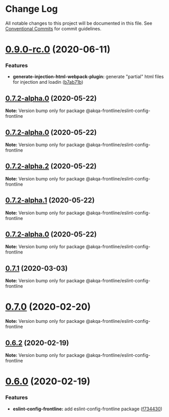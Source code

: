 # Change Log

All notable changes to this project will be documented in this file.
See [Conventional Commits](https://conventionalcommits.org) for commit guidelines.

# [0.9.0-rc.0](https://github.com/akqa-frontline/frontline/compare/v0.8.1...v0.9.0-rc.0) (2020-06-11)


### Features

* **generate-injection-html-webpack-plugin:** generate "partial" html files for injection and loadin ([b7ab71b](https://github.com/akqa-frontline/frontline/commit/b7ab71b6386bb103570b0dddf91a6aef46f19e87))






## [0.7.2-alpha.0](https://github.com/akqa-frontline/frontline/compare/v0.7.1...v0.7.2-alpha.0) (2020-05-22)

**Note:** Version bump only for package @akqa-frontline/eslint-config-frontline





## [0.7.2-alpha.0](https://github.com/akqa-frontline/frontline/compare/v0.7.2-alpha.2...v0.7.2-alpha.0) (2020-05-22)

**Note:** Version bump only for package @akqa-frontline/eslint-config-frontline





## [0.7.2-alpha.2](https://github.com/akqa-frontline/frontline/compare/v0.7.2-alpha.1...v0.7.2-alpha.2) (2020-05-22)

**Note:** Version bump only for package @akqa-frontline/eslint-config-frontline





## [0.7.2-alpha.1](https://github.com/akqa-frontline/frontline/compare/v0.7.2-alpha.0...v0.7.2-alpha.1) (2020-05-22)

**Note:** Version bump only for package @akqa-frontline/eslint-config-frontline





## [0.7.2-alpha.0](https://github.com/akqa-frontline/frontline/compare/v0.7.1...v0.7.2-alpha.0) (2020-05-22)

**Note:** Version bump only for package @akqa-frontline/eslint-config-frontline






## [0.7.1](https://github.com/akqa-frontline/frontline/compare/v0.7.0...v0.7.1) (2020-03-03)

**Note:** Version bump only for package @akqa-frontline/eslint-config-frontline





# [0.7.0](https://github.com/akqa-frontline/frontline/compare/v0.6.2...v0.7.0) (2020-02-20)

**Note:** Version bump only for package @akqa-frontline/eslint-config-frontline





## [0.6.2](https://github.com/akqa-frontline/frontline/compare/v0.6.0...v0.6.2) (2020-02-19)

**Note:** Version bump only for package @akqa-frontline/eslint-config-frontline





# [0.6.0](https://github.com/akqa-frontline/frontline/compare/v0.5.0...v0.6.0) (2020-02-19)


### Features

* **eslint-config-frontline:** add eslint-config-frontline package ([f734430](https://github.com/akqa-frontline/frontline/commit/f734430fb566d5e5a71928f73db62ca1780a42e2))
